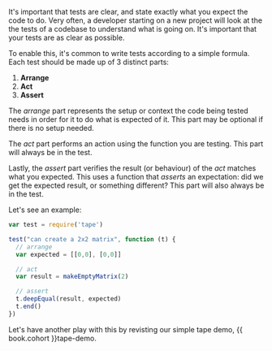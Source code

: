 It's important that tests are clear, and state exactly what you expect the code to do. Very often, a developer starting on a new project will look at the the tests of a codebase to understand what is going on. It's important that your tests are as clear as possible.

To enable this, it's common to write tests according to a simple formula. Each test should be made up of 3 distinct parts:

1. **Arrange**
2. **Act**
3. **Assert**

The *arrange* part represents the setup or context the code being tested needs in order for it to do what is expected of it. This part may be optional if there is no setup needed.

The *act* part performs an action using the function you are testing. This part will always be in the test.

Lastly, the *assert* part verifies the result (or behaviour) of the *act* matches what you expected. This uses a function that *asserts* an expectation: did we get the expected result, or something different? This part will also always be in the test.

Let's see an example:

```js
var test = require('tape')

test("can create a 2x2 matrix", function (t) {
  // arrange
  var expected = [[0,0], [0,0]]

  // act
  var result = makeEmptyMatrix(2)

  // assert
  t.deepEqual(result, expected)
  t.end()
})
```

Let's have another play with this by revisting our simple tape demo, {{ book.cohort }}tape-demo.

